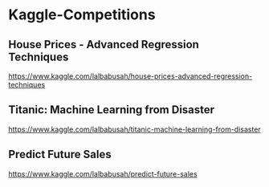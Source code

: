 # Kaggle-Competitions

## House Prices - Advanced Regression Techniques
https://www.kaggle.com/lalbabusah/house-prices-advanced-regression-techniques

## Titanic: Machine Learning from Disaster
https://www.kaggle.com/lalbabusah/titanic-machine-learning-from-disaster

## Predict Future Sales
https://www.kaggle.com/lalbabusah/predict-future-sales
